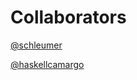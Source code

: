 # Collaborators

[@schleumer](https://github.com/haskellcamargo)

[@haskellcamargo](https://github.com/haskellcamargo)